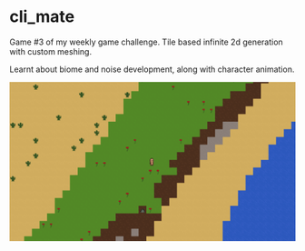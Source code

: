 # cli_mate

Game #3 of my weekly game challenge. Tile based infinite 2d generation with custom meshing.

Learnt about biome and noise development, along with character animation.

![alt text](https://github.com/wbmcglaughlin/cli_mate/blob/master/resources/images/img.png)
